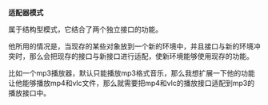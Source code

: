 **适配器模式**

属于结构型模式，它结合了两个独立接口的功能。

他所用的情况是，当现存的某些对象放到一个新的环境中，并且接口与新的环境冲突时，那么会把现存的接口与新接口进行适配，使新环境能够使用现存的功能。

比如一个mp3播放器，默认只能播放mp3格式音乐，那么我想扩展一下他的功能让他能够播放mp4和vlc文件，那么就需要把mp4和vlc的播放接口适配到mp3的播放接口中。